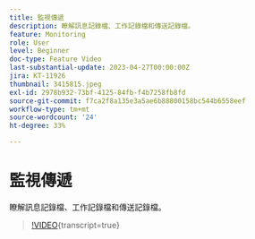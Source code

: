```yaml
---
title: 監視傳遞
description: 瞭解訊息記錄檔、工作記錄檔和傳送記錄檔。
feature: Monitoring
role: User
level: Beginner
doc-type: Feature Video
last-substantial-update: 2023-04-27T00:00:00Z
jira: KT-11926
thumbnail: 3415815.jpeg
exl-id: 2978b932-73bf-4125-84fb-f4b7258fb8fd
source-git-commit: f7ca2f8a135e3a5ae6b88800158bc544b6558eef
workflow-type: tm+mt
source-wordcount: '24'
ht-degree: 33%

---
```


# 監視傳遞

瞭解訊息記錄檔、工作記錄檔和傳送記錄檔。

>[!VIDEO](https://video.tv.adobe.com/v/3415815/?learn=on){transcript=true}
